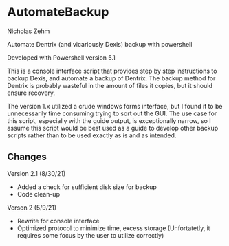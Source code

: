 # AutomateBackup
Nicholas Zehm

Automate Dentrix (and vicariously Dexis) backup with powershell

Developed with Powershell version 5.1

This is a console interface script that provides step by step instructions to backup Dexis, and automate a backup of Dentrix. The backup method for Dentrix is probably wasteful in the amount of files it copies, but it should ensure recovery.

The version 1.x utilized a crude windows forms interface, but I found it to be unnecessarily time consuming trying to sort out the GUI. The use case for this script, especially with the guide output, is exceptionally narrow, so I assume this script would be best used as a guide to develop other backup scripts rather than to be used exactly as is and as intended.

## Changes
Version 2.1 (8/30/21)
* Added a check for sufficient disk size for backup
* Code clean-up

Verson 2 (5/9/21)
* Rewrite for console interface
* Optimized protocol to minimize time, excess storage (Unfortatetly, it requires some focus by the user to utilize correctly)
